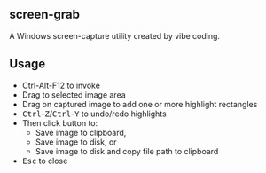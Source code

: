 ## screen-grab

A Windows screen-capture utility created by vibe coding.

## Usage

- Ctrl-Alt-F12 to invoke
- Drag to selected image area
- Drag on captured image to add one or more highlight rectangles
- <kbd>Ctrl</kbd>-<kbd>Z</kbd>/<kbd>Ctrl</kbd>-<kbd>Y</kbd> to undo/redo highlights
- Then click button to:
    - Save image to clipboard,
    - Save image to disk, or
    - Save image to disk and copy file path to clipboard
- <kbd>Esc</kbd> to close
